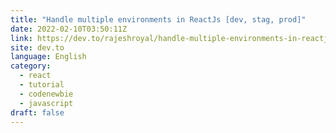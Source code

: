 ```yaml
---
title: "Handle multiple environments in ReactJs [dev, stag, prod]"
date: 2022-02-10T03:50:11Z
link: https://dev.to/rajeshroyal/handle-multiple-environments-in-reactjs-dev-stag-prod-1b9e?utm_medium=RSS&utm_source=news.12bit.vn
site: dev.to
language: English
category:
  - react
  - tutorial
  - codenewbie
  - javascript
draft: false
---
```

